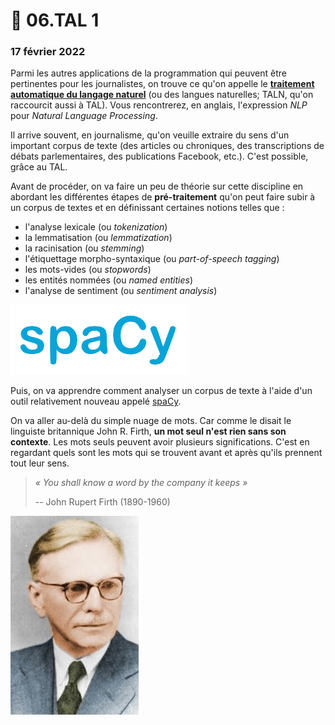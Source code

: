# 👅 06.TAL 1

### 17 février 2022

Parmi les autres applications de la programmation qui peuvent être pertinentes pour les journalistes, on trouve ce qu'on appelle le [**traitement automatique du langage naturel**](https://fr.wikipedia.org/wiki/Traitement\_automatique\_du\_langage\_naturel) (ou des langues naturelles; TALN, qu'on raccourcit aussi à TAL). Vous rencontrerez, en anglais, l'expression _NLP_ pour _Natural Language Processing_.

Il arrive souvent, en journalisme, qu'on veuille extraire du sens d'un important corpus de texte (des articles ou chroniques, des transcriptions de débats parlementaires, des publications Facebook, etc.). C'est possible, grâce au TAL.

Avant de procéder, on va faire un peu de théorie sur cette discipline en abordant les différentes étapes de **pré-traitement** qu'on peut faire subir à un corpus de textes et en définissant certaines notions telles que :

* l'analyse lexicale (ou _tokenization_)
* la lemmatisation (ou _lemmatization_)
* la racinisation (ou _stemming_)
* l'étiquettage morpho-syntaxique (ou _part-of-speech tagging_)
* les mots-vides (ou _stopwords_)
* les entités nommées (ou _named entities_)
* l'analyse de sentiment (ou _sentiment analysis_)

![](../.gitbook/assets/spacy.png)

Puis, on va apprendre comment analyser un corpus de texte à l'aide d'un outil relativement nouveau appelé [spaCy](https://spacy.io/).

On va aller au-delà du simple nuage de mots. Car comme le disait le linguiste britannique John R. Firth, **un mot seul n'est rien sans son contexte**. Les mots seuls peuvent avoir plusieurs significations. C'est en regardant quels sont les mots qui se trouvent avant et après qu'ils prennent tout leur sens.

> _« You shall know a word by the company it keeps »_
>
> \-- John Rupert Firth (1890-1960)

![John Rupert Firth (1890-1960)](../.gitbook/assets/firth.jpg)
